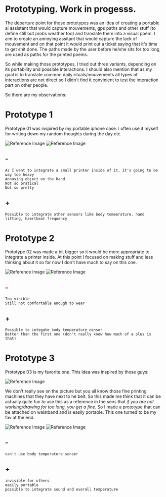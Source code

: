 # Prototyping. Work in progesss.

The departure point for those prototypes was an idea of creating a portable ai assistant that would capture mouvements, gps paths and other stuff (to define still but probs weather too) and translate them into a visual poem. I aim to create an annoying assitant that would capture the lack of mouvement and on that point it would print out a ticket saying that it's time to get shit done. The paths made by the user before he/she sits for too long, are used as paths for the printed poems.

So while making those prototypes, I tried out three variants, depending on its portability and possible interactions. I should also mention that as my goal is to translate common daily rituals/mouvements all types of interactions are not direct so I didn't find it convinient to test the interaction part on other people.

So there are my observations:

# Prototype 1

Prototype 01 was inspired by my portable iphone case. I often use it myself for writing down my random thoughts during the day etc.

![Reference Image](/process/prototyping/2023-11-02/prototype-01-01.JPG)
![Reference Image](/process/prototyping/2023-11-02/prototype-01-02.JPG)

## -
    As I want to integrate a small printer inside of it, it's going to be way too heavy
    Annoying object on the hand
    Not so pratical 
    Not so pretty 

## +
    Possible to integrate other sensors like body temeorature, hand lifting, haertbeat frequency

# Prototype 2

Prototype 02 was made a bit bigger so it would be more appropriate to integrate a printer inside. At this point I focused on making stuff and less thinking about it so for now I don't have much to say on this one.

![Reference Image](/process/prototyping/2023-11-02/prototype-02-01.JPG)
![Reference Image](/process/prototyping/2023-11-02/prototype-02-02.JPG)

## -
    Too visible
    Still not comfortable enough to wear

## +
    Possible to integate body temperature censor 
    Better than the first one (don't really know how much of a plus is that)

# Prototype 3

Prototype 03 is my favorite one. This idea was inspired by those guys:

![Reference Image](/process/prototyping/2023-11-02/him.png)

We don't really see on the picture but you all know those fine printing machines that they have next to he belt. So this made me think that it can be actually quite fun to use this as a reference in the sens that *if you are not working/drawing for too long, you get a fine*. So I made a prototype that can be attached on waistband and is easily portable. This one turned to be my fav at the end.

![Reference Image](/process/prototyping/2023-11-02/prototype-03-01.JPG)
![Reference Image](/process/prototyping/2023-11-02/prototype-03-02.JPG)

## -
    can't use body temperature senser

## +
    invisible for others
    easily portable
    possible to integrate sound and overall temperature
